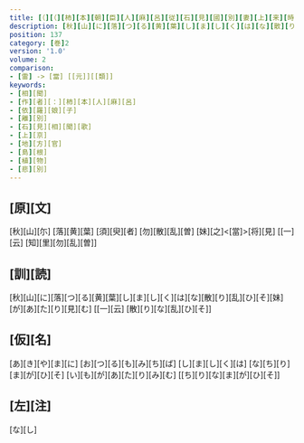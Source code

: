 ```yaml
---
title: [（][（][柿][本][朝][臣][人][麻][呂][従][石][見][國][別][妻][上][来][時][歌][二][首][[并][短][歌]][）][反][歌][二][首][）]
description: [秋][山][に][落][つ][る][黄][葉][し][ま][し][く][は][な][散][り][乱][ひ][そ][妹][が][あ][た][り][見][む] [[一][云] [散][り][な][乱][ひ][そ]]
position: 137
category: [巻]2
version: '1.0'
volume: 2
comparison:
- [雷] -> [當] [[元]][[類]]
keywords:
- [相][聞]
- [作][者][：][柿][本][人][麻][呂]
- [依][羅][娘][子]
- [離][別]
- [石][見][相][聞][歌]
- [上][京]
- [地][方][官]
- [島][根]
- [植][物]
- [悲][別]
---
```


## [原][文]

[秋][山][尓] [落][黄][葉] [須][臾][者] [勿][散][乱][曽] [妹][之]<[當]>[将][見] [[一][云] [知][里][勿][乱][曽]]

## [訓][読]

[秋][山][に][落][つ][る][黄][葉][し][ま][し][く][は][な][散][り][乱][ひ][そ][妹][が][あ][た][り][見][む] [[一][云] [散][り][な][乱][ひ][そ]]

## [仮][名]

[あ][き][や][ま][に] [お][つ][る][も][み][ち][ば] [し][ま][し][く][は] [な][ち][り][ま][が][ひ][そ] [い][も][が][あ][た][り][み][む] [[ち][り][な][ま][が][ひ][そ]]

## [左][注]

[な][し]
